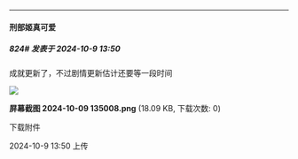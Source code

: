 ﻿
*****

####  刑部姬真可爱  
##### 824#       发表于 2024-10-9 13:50

成就更新了，不过剧情更新估计还要等一段时间

<img src="https://img.saraba1st.com/forum/202410/09/135009jb6bs5oxzznanopk.png" referrerpolicy="no-referrer">

<strong>屏幕截图 2024-10-09 135008.png</strong> (18.09 KB, 下载次数: 0)

下载附件

2024-10-9 13:50 上传

